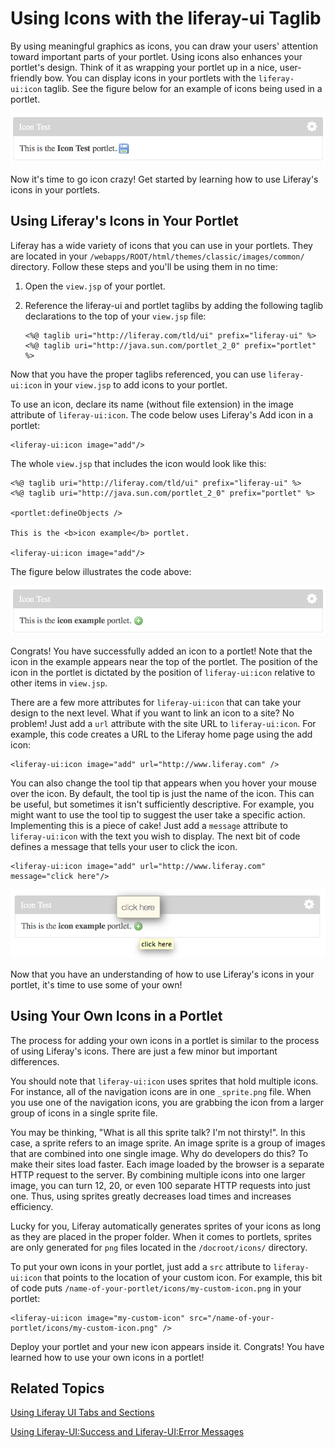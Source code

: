 # Using Icons with the liferay-ui Taglib [](id=using-icons-with-the-liferay-ui-taglib)

By using meaningful graphics as icons, you can draw your users' attention 
toward important parts of your portlet. Using icons also enhances your portlet's
design. Think of it as wrapping your portlet up in a nice, user-friendly bow.
You can display icons in your portlets with the `liferay-ui:icon` taglib.  See
the figure below for an example of icons being used in a portlet.

![Figure 1: Here's an example of a portlet that uses an icon.](../../images/liferay-ui-icon-01.png)

Now it's time to go icon crazy! Get started by learning how to use Liferay's 
icons in your portlets. 

## Using Liferay's Icons in Your Portlet [](id=using-liferays-icons-in-your-portlet)

Liferay has a wide variety of icons that you can use in your portlets. They are 
located in your `/webapps/ROOT/html/themes/classic/images/common/` directory. 
Follow these steps and you'll be using them in no time:

1.  Open the `view.jsp` of your portlet.

2.  Reference the liferay-ui and portlet taglibs by adding the following taglib
    declarations to the top of your `view.jsp` file:
    
        <%@ taglib uri="http://liferay.com/tld/ui" prefix="liferay-ui" %>
        <%@ taglib uri="http://java.sun.com/portlet_2_0" prefix="portlet" %>
 
Now that you have the proper taglibs referenced, you can use `liferay-ui:icon` 
in your `view.jsp` to add icons to your portlet.

To use an icon, declare its name (without file extension) in the image attribute
of `liferay-ui:icon`. The code below uses Liferay's Add icon in a portlet: 

    <liferay-ui:icon image="add"/>

The whole `view.jsp` that includes the icon would look like this: 

    <%@ taglib uri="http://liferay.com/tld/ui" prefix="liferay-ui" %>
    <%@ taglib uri="http://java.sun.com/portlet_2_0" prefix="portlet" %>

    <portlet:defineObjects />

    This is the <b>icon example</b> portlet.

    <liferay-ui:icon image="add"/>
 
The figure below illustrates the code above: 

![Figure 2: Here's what the add icon looks like in a portlet.](../../images/liferay-ui-icon-02.png)

Congrats! You have successfully added an icon to a portlet! Note that the icon in 
the example appears near the top of the portlet. The position of the icon in the
portlet is dictated by the position of `liferay-ui:icon` relative to other items
in `view.jsp`.

There are a few more attributes for `liferay-ui:icon` that can take your design 
to the next level. What if you want to link an icon to a site? No problem! Just 
add a `url` attribute with the site URL to `liferay-ui:icon`. For example, this 
code creates a URL to the Liferay home page using the add icon: 

    <liferay-ui:icon image="add" url="http://www.liferay.com" />

You can also change the tool tip that appears when you hover your mouse over the 
icon. By default, the tool tip is just the name of the icon. This can be useful, 
but sometimes it isn't sufficiently descriptive. For example, you might want to 
use the tool tip to suggest the user take a specific action. Implementing this is 
a piece of cake! Just add a `message` attribute to `liferay-ui:icon` with the 
text you wish to display. The next bit of code defines a message that tells your
user to click the icon. 

    <liferay-ui:icon image="add" url="http://www.liferay.com" message="click here"/>

![Figure 3: Here's what the add icon looks like with the changes above when hovered over.](../../images/liferay-ui-icon-03.png)

Now that you have an understanding of how to use Liferay's icons in your
portlet, it's time to use some of your own!

## Using Your Own Icons in a Portlet [](id=using-your-own-icons-in-a-portlet)

The process for adding your own icons in a portlet is similar to the process of
using Liferay's icons. There are just a few minor but important differences.

You should note that `liferay-ui:icon` uses sprites that hold multiple icons. 
For instance, all of the navigation icons are in one `_sprite.png` file. When 
you use one of the navigation icons, you are grabbing the icon from a larger 
group of icons in a single sprite file. 

You may be thinking, "What is all this sprite talk? I'm not thirsty!". In this 
case, a sprite refers to an image sprite. An image sprite is a group of images 
that are combined into one single image. Why do developers do this? To make
their sites load faster. Each image loaded by the browser is a separate HTTP
request to the server. By combining multiple icons into one larger image, you
can turn 12, 20, or even 100 separate HTTP requests into just one. Thus, using
sprites greatly decreases load times and increases efficiency.

Lucky for you, Liferay automatically generates sprites of your icons as long as
they are placed in the proper folder. When it comes to portlets, sprites are 
only generated for `png` files located in the `/docroot/icons/` directory.

To put your own icons in your portlet, just add a `src` attribute to 
`liferay-ui:icon` that points to the location of your custom icon. For example, 
this bit of code puts `/name-of-your-portlet/icons/my-custom-icon.png` in your 
portlet:

    <liferay-ui:icon image="my-custom-icon" src="/name-of-your-portlet/icons/my-custom-icon.png" />
 
Deploy your portlet and your new icon appears inside it. Congrats! You have
learned how to use your own icons in a portlet!

## Related Topics [](id=related-topics)

[Using Liferay UI Tabs and Sections](/develop/tutorials/-/knowledge_base/6-2/using-liferay-ui-tabs-and-sections)

[Using Liferay-UI:Success and Liferay-UI:Error Messages](/develop/tutorials/-/knowledge_base/6-2/using-liferay-uisuccess-and-liferay-uierror-message)
